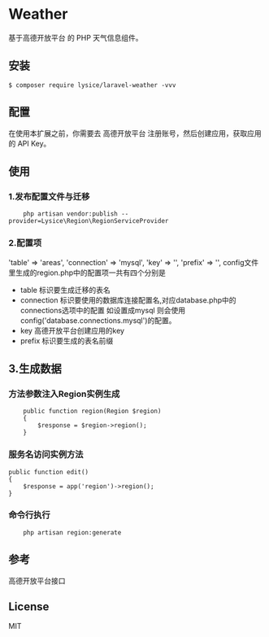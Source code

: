 # Weather
基于高德开放平台 的 PHP 天气信息组件。
## 安装
```
$ composer require lysice/laravel-weather -vvv
```
## 配置
在使用本扩展之前，你需要去 高德开放平台 注册账号，然后创建应用，获取应用的 API Key。
## 使用
### 1.发布配置文件与迁移
```
    php artisan vendor:publish --provider=Lysice\Region\RegionServiceProvider
```
### 2.配置项
'table' => 'areas',
    'connection' => 'mysql',
    'key' => '',
    'prefix' => '',
config文件里生成的region.php中的配置项一共有四个分别是
- table 标识要生成迁移的表名
- connection 标识要使用的数据库连接配置名,对应database.php中的connections选项中的配置 如设置成mysql 则会使用 config('database.connections.mysql')的配置。
- key 高德开放平台创建应用的key
- prefix 标识要生成的表名前缀

## 3.生成数据
### 方法参数注入Region实例生成
```
    public function region(Region $region) 
    {
        $response = $region->region();
    }
```
### 服务名访问实例方法
    public function edit() 
    {
        $response = app('region')->region();
    }
### 命令行执行
```
    php artisan region:generate
```
## 参考
高德开放平台接口

## License
MIT
